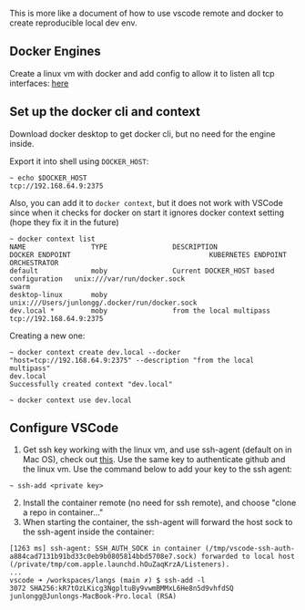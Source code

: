 This is more like a document of how to use vscode remote and docker
to create reproducible local dev env.

## Docker Engines
Create a linux vm with docker and add config to allow it to listen
all tcp interfaces: [here](https://docs.docker.com/engine/install/linux-postinstall/#configure-where-the-docker-daemon-listens-for-connections)

## Set up the docker cli and context
Download docker desktop to get docker cli, but no need for the engine inside.

Export it into shell using `DOCKER_HOST`:
```
~ echo $DOCKER_HOST
tcp://192.168.64.9:2375
```

Also, you can add it to `docker context`, but it does not work with VSCode since
when it checks for docker on start it ignores docker context setting (hope they
fix it in the future)
```
~ docker context list
NAME                TYPE                DESCRIPTION                               DOCKER ENDPOINT                                  KUBERNETES ENDPOINT   ORCHESTRATOR
default             moby                Current DOCKER_HOST based configuration   unix:///var/run/docker.sock                                            swarm
desktop-linux       moby                                                          unix:///Users/junlongg/.docker/run/docker.sock
dev.local *         moby                from the local multipass                  tcp://192.168.64.9:2375
```

Creating a new one:
```
~ docker context create dev.local --docker "host=tcp://192.168.64.9:2375" --description "from the local multipass"
dev.local
Successfully created context "dev.local"

~ docker context use dev.local
```

## Configure VSCode
1. Get ssh key working with the linux vm, and use ssh-agent (default on in Mac OS),
   check out [this](https://code.visualstudio.com/docs/remote/troubleshooting#_setting-up-the-ssh-agent).
   Use the same key to authenticate github and the linux vm.
   Use the command below to add your key to the ssh agent:
```
~ ssh-add <private key>
```
2. Install the container remote (no need for ssh remote), and choose "clone a
   repo in container..."
3. When starting the container, the ssh-agent will forward the host sock to the
ssh-agent inside the container:
```
[1263 ms] ssh-agent: SSH_AUTH_SOCK in container (/tmp/vscode-ssh-auth-a884cad7131b91bd33c0eb9b0805814bbd5708e7.sock) forwarded to local host (/private/tmp/com.apple.launchd.hOuZaqKrzA/Listeners).
...
vscode ➜ /workspaces/langs (main ✗) $ ssh-add -l
3072 SHA256:kR7tOzLKicg3NgpltuBy9vwmBMMxL6He8n5d9vhfdSQ junlongg@Junlongs-MacBook-Pro.local (RSA)
```